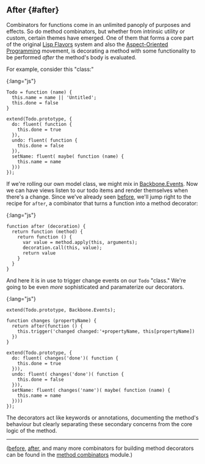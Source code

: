 ## After {#after}

Combinators for functions come in an unlimited panoply of purposes and effects. So do method combinators, but whether from intrinsic utility or custom, certain themes have emerged. One of them that forms a core part of the original [Lisp Flavors][flavors] system and also the [Aspect-Oriented Programming][aop] movement, is decorating a method with some functionality to be performed *after* the method's body is evaluated.

[flavors]: https://en.wikipedia.org/wiki/Flavors_(programming_language)
[aop]: https://en.wikipedia.org/wiki/Aspect-oriented_programming

For example, consider this "class:"

{:lang="js"}
~~~~~~~~
Todo = function (name) {
  this.name = name || 'Untitled';
  this.done = false
}

extend(Todo.prototype, {
  do: fluent( function {
    this.done = true
  }),
  undo: fluent( function {
    this.done = false
  }),
  setName: fluent( maybe( function (name) {
    this.name = name
  }))
});
~~~~~~~~

If we're rolling our own model class, we might mix in [Backbone.Events]. Now we can have views listen to our todo items and render themselves when there's a change. Since we've already seen [before](#before), we'll jump right to the recipe for `after`, a combinator that turns a function into a method decorator:

{:lang="js"}
~~~~~~~~
function after (decoration) {
  return function (method) {
    return function () {
      var value = method.apply(this, arguments);
      decoration.call(this, value);
      return value
    }
  }
}
~~~~~~~~

[Backbone.Events]: http://backbonejs.org/#Events

And here it is in use to trigger change events on our `Todo` "class." We're going to be even *more* sophisticated and paramaterize our decorators.

{:lang="js"}
~~~~~~~~
extend(Todo.prototype, Backbone.Events);

function changes (propertyName) {
  return after(function () {
    this.trigger('changed changed:'+propertyName, this[propertyName])
  })
}

extend(Todo.prototype, {
  do: fluent( changes('done')( function {
    this.done = true
  })),
  undo: fluent( changes('done')( function {
    this.done = false
  })),
  setName: fluent( changes('name')( maybe( function (name) {
    this.name = name
  })))
});
~~~~~~~~

The decorators act like keywords or annotations, documenting the method's behaviour but clearly separating these secondary concerns from the core logic of the method.

---

([before](#before), [after](#after), and many more combinators for building method decorators can be found in the [method combinators][mc] module.)

[mc]: https://github.com/raganwald/method-combinators/blob/master/README-JS.md#method-combinators
